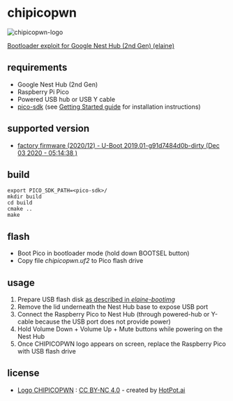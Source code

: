 # chipicopwn
![chipicopwn-logo](./CHIPICOPWN.BMP)

[Bootloader exploit for Google Nest Hub (2nd Gen) (elaine)](https://fredericb.info/2022/06/breaking-secure-boot-on-google-nest-hub-2nd-gen-to-run-ubuntu.html)

## requirements
- Google Nest Hub (2nd Gen)
- Raspberry Pi Pico
- Powered USB hub or USB Y cable
- [pico-sdk](https://github.com/raspberrypi/pico-sdk) (see [Getting Started guide](https://rptl.io/pico-get-started) for installation instructions)

## supported version
- [factory firmware (2020/12) - U-Boot 2019.01-g91d7484d0b-dirty (Dec 03 2020 - 05:14:38 )](https://github.com/sh4tteredd/chipicopwn/tree/main)

## build
```shell
export PICO_SDK_PATH=<pico-sdk>/
mkdir build
cd build
cmake ..
make
```

## flash
- Boot Pico in bootloader mode (hold down BOOTSEL button)
- Copy file *chipicopwn.uf2* to Pico flash drive

## usage

1. Prepare USB flash disk [as described in *elaine-bootimg*](https://github.com/frederic/elaine-bootimg)
2. Remove the lid underneath the Nest Hub base to expose USB port
3. Connect the Raspberry Pico to Nest Hub (through powered-hub or Y-cable because the USB port does not provide power)
4. Hold Volume Down + Volume Up + Mute buttons while powering on the Nest Hub
5. Once CHIPICOPWN logo appears on screen, replace the Raspberry Pico with USB flash drive

## license
- [Logo CHIPICOPWN](./CHIPICOPWN.BMP) : [CC BY-NC 4.0](https://creativecommons.org/licenses/by-nc/4.0/) - created by [HotPot.ai](https://hotpot.ai/s/art-maker/328/yAUpI4GK9kpwlksMAXlQqzEbplOV)
